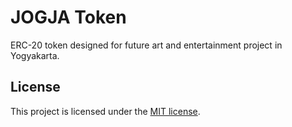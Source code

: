 # JOGJA Token

ERC-20 token designed for future art and entertainment project in Yogyakarta.

## License

This project is licensed under the [MIT license](LICENSE).
